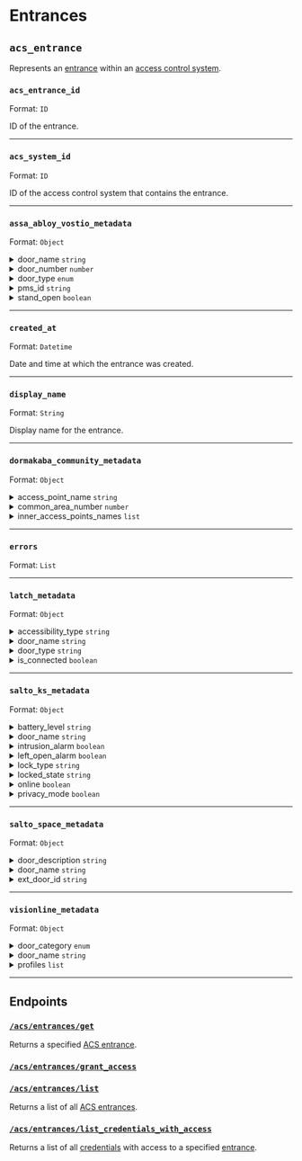 # Entrances

## `acs_entrance`

Represents an [entrance](../../../capability-guides/access-systems/retrieving-entrance-details.md) within an [access control system](https://docs.seam.co/latest/capability-guides/access-systems).

### `acs_entrance_id`

Format: `ID`

ID of the entrance.


---

### `acs_system_id`

Format: `ID`

ID of the access control system that contains the entrance.


---

### `assa_abloy_vostio_metadata`

Format: `Object`

<details>
<summary>door_name <code>string</code></summary>
</details>
<details>
<summary>door_number <code>number</code></summary>
</details>
<details>
<summary>door_type <code>enum</code></summary>
</details>
<details>
<summary>pms_id <code>string</code></summary>
</details>
<details>
<summary>stand_open <code>boolean</code></summary>
</details>

---

### `created_at`

Format: `Datetime`

Date and time at which the entrance was created.


---

### `display_name`

Format: `String`

Display name for the entrance.


---

### `dormakaba_community_metadata`

Format: `Object`

<details>
<summary>access_point_name <code>string</code></summary>
</details>
<details>
<summary>common_area_number <code>number</code></summary>
</details>
<details>
<summary>inner_access_points_names <code>list</code></summary>
</details>

---

### `errors`

Format: `List`


---

### `latch_metadata`

Format: `Object`

<details>
<summary>accessibility_type <code>string</code></summary>
</details>
<details>
<summary>door_name <code>string</code></summary>
</details>
<details>
<summary>door_type <code>string</code></summary>
</details>
<details>
<summary>is_connected <code>boolean</code></summary>
</details>

---

### `salto_ks_metadata`

Format: `Object`

<details>
<summary>battery_level <code>string</code></summary>
</details>
<details>
<summary>door_name <code>string</code></summary>
</details>
<details>
<summary>intrusion_alarm <code>boolean</code></summary>
</details>
<details>
<summary>left_open_alarm <code>boolean</code></summary>
</details>
<details>
<summary>lock_type <code>string</code></summary>
</details>
<details>
<summary>locked_state <code>string</code></summary>
</details>
<details>
<summary>online <code>boolean</code></summary>
</details>
<details>
<summary>privacy_mode <code>boolean</code></summary>
</details>

---

### `salto_space_metadata`

Format: `Object`

<details>
<summary>door_description <code>string</code></summary>
</details>
<details>
<summary>door_name <code>string</code></summary>
</details>
<details>
<summary>ext_door_id <code>string</code></summary>
</details>

---

### `visionline_metadata`

Format: `Object`

<details>
<summary>door_category <code>enum</code></summary>
</details>
<details>
<summary>door_name <code>string</code></summary>
</details>
<details>
<summary>profiles <code>list</code></summary>
</details>

---

## Endpoints

### [`/acs/entrances/get`](./get.md)

Returns a specified [ACS entrance](../../../capability-guides/access-systems/retrieving-entrance-details.md).
### [`/acs/entrances/grant_access`](./grant_access.md)


### [`/acs/entrances/list`](./list.md)

Returns a list of all [ACS entrances](../../../capability-guides/access-systems/retrieving-entrance-details.md).
### [`/acs/entrances/list_credentials_with_access`](./list_credentials_with_access.md)

Returns a list of all [credentials](../../../capability-guides/access-systems/managing-credentials.md) with access to a specified [entrance](../../../capability-guides/access-systems/retrieving-entrance-details.md).
